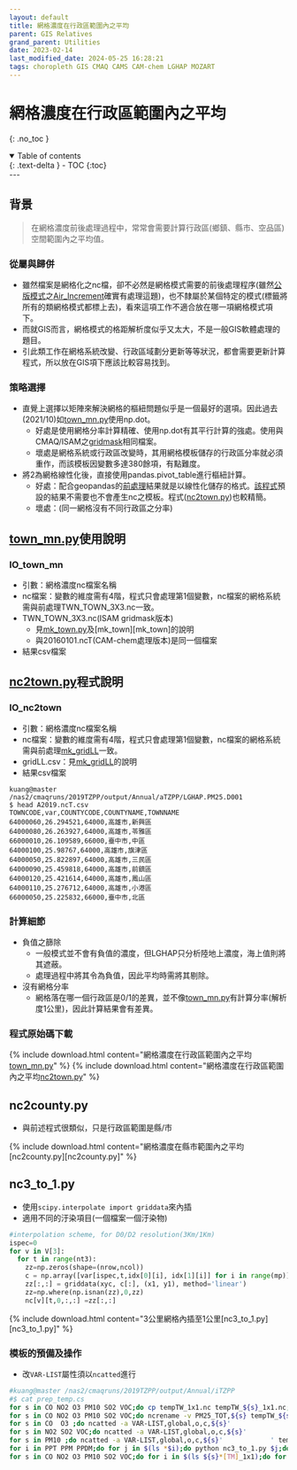 ```yaml
---
layout: default
title: 網格濃度在行政區範圍內之平均
parent: GIS Relatives
grand_parent: Utilities
date: 2023-02-14
last_modified_date: 2024-05-25 16:28:21
tags: choropleth GIS CMAQ CAMS CAM-chem LGHAP MOZART
---
```


# 網格濃度在行政區範圍內之平均

{: .no_toc }

<details open markdown="block">
  <summary>
    Table of contents
  </summary>
  {: .text-delta }
- TOC
{:toc}
</details>
---

## 背景

> 在網格濃度前後處理過程中，常常會需要計算行政區(鄉鎮、縣市、空品區)空間範圍內之平均值。

### 從屬與歸併

- 雖然檔案是網格化之nc檔，卻不必然是網格模式需要的前後處理程序(雖然[公版模式](../../GridModels/TWNEPA_RecommCMAQ/post_process/4.Air_Increment.md)之[Air_Increment][Air_Increment]確實有處理這題)，也不隸屬於某個特定的模式(標籤將所有的類網格模式都標上去)，看來這項工作不適合放在哪一項網格模式項下。
- 而就GIS而言，網格模式的格距解析度似乎又太大，不是一般GIS軟體處理的題目。
- 引此類工作在網格系統改變、行政區域劃分更新等等狀況，都會需要更新計算程式，所以放在GIS項下應該比較容易找到。

### 策略選擇

- 直覺上選擇以矩陣來解決網格的樞紐問題似乎是一個最好的選項。因此過去(2021/10)如[town_mn.py][town_mn.py]使用np.dot。
  - 好處是使用網格分率計算精確、使用np.dot有其平行計算的強處。使用與CMAQ/ISAM之[gridmask](../../GridModels/ISAM/run_isamMM_RR_DM.md)相同檔案。
  - 壞處是網格系統或行政區改變時，其用網格模板儲存的行政區分率就必須重作，而該模板因變數多達380餘項，有點難度。
- 將2為網格線性化後，直接使用pandas.pivot_table進行樞紐計算。
  - 好處：配合geopandas的[前處理](mk_gridLL)結果就是以線性化儲存的格式。[該程式][mk_gridLL]預設的結果不需要也不會產生nc之模板。程式([nc2town.py][nc2town.py])也較精簡。
  - 壞處：(同一網格沒有不同行政區之分率)

## [town_mn.py][town_mn.py]使用說明

### IO_town_mn

- 引數：網格濃度nc檔案名稱
- nc檔案：變數的維度需有4階，程式只會處理第1個變數，nc檔案的網格系統需與前處理TWN_TOWN_3X3.nc一致。
- TWN_TOWN_3X3.nc(ISAM gridmask版本)
  - 見[mk_town.py][1]及[mk_town][mk_town]的說明
  - 與20160101.ncT(CAM-chem處理版本)是同一個檔案
- 結果csv檔案

## [nc2town.py][nc2town.py]程式說明

### IO_nc2town

- 引數：網格濃度nc檔案名稱
- nc檔案：變數的維度需有4階，程式只會處理第1個變數，nc檔案的網格系統需與前處理[mk_gridLL][mk_gridLL]一致。
- gridLL.csv：見[mk_gridLL][mk_gridLL]的說明
- 結果csv檔案

```csv
kuang@master /nas2/cmaqruns/2019TZPP/output/Annual/aTZPP/LGHAP.PM25.D001
$ head A2019.ncT.csv
TOWNCODE,var,COUNTYCODE,COUNTYNAME,TOWNNAME
64000060,26.294521,64000,高雄市,新興區
64000080,26.263927,64000,高雄市,苓雅區
66000010,26.109589,66000,臺中市,中區
64000100,25.98767,64000,高雄市,旗津區
64000050,25.822897,64000,高雄市,三民區
64000090,25.459818,64000,高雄市,前鎮區
64000120,25.421614,64000,高雄市,鳳山區
64000110,25.276712,64000,高雄市,小港區
66000050,25.225832,66000,臺中市,北區
```

### 計算細節

- 負值之篩除
  - 一般模式並不會有負值的濃度，但LGHAP只分析陸地上濃度，海上值則將其遮蔽。
  - 處理過程中將其令為負值，因此平均時需將其剔除。
- 沒有網格分率
  - 網格落在哪一個行政區是0/1的差異，並不像[town_mn.py][town_mn.py]有計算分率(解析度1公里)，因此計算結果會有差異。

### 程式原始碼下載

{% include download.html content="網格濃度在行政區範圍內之平均[town_mn.py][town_mn.py]" %}
{% include download.html content="網格濃度在行政區範圍內之平均[nc2town.py][nc2town.py]" %}

## nc2county.py

- 與前述程式很類似，只是行政區範圍是縣/市

{% include download.html content="網格濃度在縣市範圍內之平均[nc2county.py][nc2county.py]" %}

## nc3_to_1.py

- 使用`scipy.interpolate import griddata`來內插
- 適用不同的汙染項目(一個檔案一個汙染物)

```python
#interpolation scheme, for D0/D2 resolution(3Km/1Km)
ispec=0
for v in V[3]:
  for t in range(nt3):
    zz=np.zeros(shape=(nrow,ncol))
    c = np.array([var[ispec,t,idx[0][i], idx[1][i]] for i in range(mp)])
    zz[:,:] = griddata(xyc, c[:], (x1, y1), method='linear')
    zz=np.where(np.isnan(zz),0,zz)
    nc[v][t,0,:,:] =zz[:,:]
```

{% include download.html content="3公里網格內插至1公里[nc3_to_1.py][nc3_to_1.py]" %}

### 模板的預備及操作

- 改`VAR-LIST`屬性須以`ncatted`進行

```bash
#kuang@master /nas2/cmaqruns/2019TZPP/output/Annual/iTZPP
#$ cat prep_temp.cs
for s in CO NO2 O3 PM10 SO2 VOC;do cp tempTW_1x1.nc tempTW_${s}_1x1.nc;done
for s in CO NO2 O3 PM10 SO2 VOC;do ncrename -v PM25_TOT,${s} tempTW_${s}_1x1.nc;done
for s in CO  O3 ;do ncatted -a VAR-LIST,global,o,c,${s}'              ' tempTW_${s}_1x1.nc;done
for s in NO2 SO2 VOC;do ncatted -a VAR-LIST,global,o,c,${s}'             ' tempTW_${s}_1x1.nc;done
for s in PM10 ;do ncatted -a VAR-LIST,global,o,c,${s}'            ' tempTW_${s}_1x1.nc;done
for i in PPT PPM PPDM;do for j in $(ls *$i);do python nc3_to_1.py $j;done;done
for s in CO NO2 O3 PM10 SO2 VOC;do for i in $(ls ${s}*[TM]_1x1);do for py in nc2town.py nc2county.py;do python $py ${i};done;done;done
```


[Air_Increment]:  "空品增量模擬工具(Air_Increment_tool)-縣市最大值分析"
[town_mn.py]: https://github.com/sinotec2/Focus-on-Air-Quality/blob/main/utilities/GIS/town_mn.py "網格濃度在行政區範圍內之平均"
[mk_gridLL]: mk_gridLL "行政區範圍格點化"
[nc2town.py]: https://github.com/sinotec2/Focus-on-Air-Quality/blob/main/utilities/GIS/nc2town.py "網格濃度在行政區範圍內之平均nc2town.py"
[1]: https://github.com/sinotec2/Focus-on-Air-Quality/blob/main/AQana/GAQuality/NCAR_ACOM/CAM_pys/mk_town.py "mk_town.py"